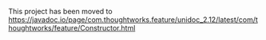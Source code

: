 This project has been moved to 
https://javadoc.io/page/com.thoughtworks.feature/unidoc_2.12/latest/com/thoughtworks/feature/Constructor.html
